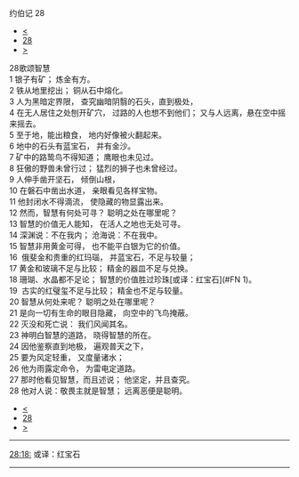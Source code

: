 ﻿





 约伯记 28




* [<](bible/JOB27.md)
* [28](bible/JOB.md)
* [>](bible/JOB29.md)



 
28歌颂智慧  
1 银子有矿； 炼金有方。  
2 铁从地里挖出； 铜从石中熔化。  
3 人为黑暗定界限， 查究幽暗阴翳的石头，直到极处，  
4 在无人居住之处刨开矿穴， 过路的人也想不到他们； 又与人远离，悬在空中摇来摇去。  
5 至于地，能出粮食， 地内好像被火翻起来。  
6 地中的石头有蓝宝石， 并有金沙。  
7 矿中的路鸷鸟不得知道； 鹰眼也未见过。  
8 狂傲的野兽未曾行过； 猛烈的狮子也未曾经过。     
9 人伸手凿开坚石， 倾倒山根，  
10 在磐石中凿出水道， 亲眼看见各样宝物。  
11 他封闭水不得滴流， 使隐藏的物显露出来。     
12 然而，智慧有何处可寻？ 聪明之处在哪里呢？  
13 智慧的价值无人能知， 在活人之地也无处可寻。  
14 深渊说：不在我内； 沧海说：不在我中。  
15 智慧非用黄金可得， 也不能平白银为它的价值。  
16  俄斐金和贵重的红玛瑙， 并蓝宝石，不足与较量；  
17 黄金和玻璃不足与比较； 精金的器皿不足与兑换。  
18 珊瑚、水晶都不足论； 智慧的价值胜过珍珠[或译：红宝石](#FN
1)。  
19  古实的红璧玺不足与比较； 精金也不足与较量。     
20 智慧从何处来呢？ 聪明之处在哪里呢？  
21 是向一切有生命的眼目隐藏， 向空中的飞鸟掩蔽。  
22 灭没和死亡说： 我们风闻其名。     
23 神明白智慧的道路， 晓得智慧的所在。  
24 因他鉴察直到地极， 遍观普天之下，  
25 要为风定轻重， 又度量诸水；  
26 他为雨露定命令， 为雷电定道路。  
27 那时他看见智慧，而且述说； 他坚定，并且查究。  
28 他对人说：敬畏主就是智慧； 远离恶便是聪明。 
* [<](bible/JOB27.md)
* [28](bible/JOB.md)
* [>](bible/JOB29.md)





---


[28:18:](#V18)
或译：红宝石




---









